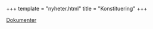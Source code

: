 +++
template = "nyheter.html"
title = "Konstituering"
+++

<a href="https://google.no" target="_blank" class="footer--link">Dokumenter</a>